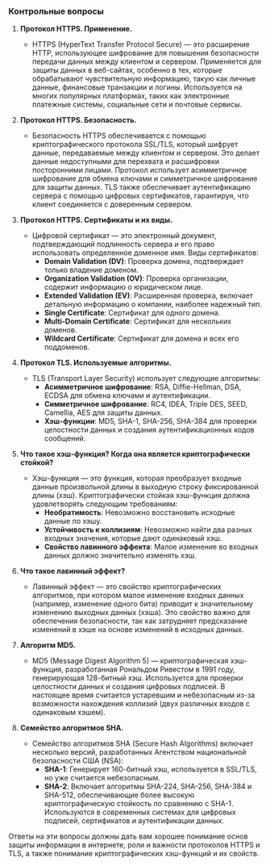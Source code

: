 ### Контрольные вопросы

1. **Протокол HTTPS. Применение.**

   - HTTPS (HyperText Transfer Protocol Secure) — это расширение HTTP, использующее шифрование для повышения безопасности передачи данных между клиентом и сервером. Применяется для защиты данных в веб-сайтах, особенно в тех, которые обрабатывают чувствительную информацию, такую как личные данные, финансовые транзакции и логины. Используется на многих популярных платформах, таких как электронные платежные системы, социальные сети и почтовые сервисы.

2. **Протокол HTTPS. Безопасность.**

   - Безопасность HTTPS обеспечивается с помощью криптографического протокола SSL/TLS, который шифрует данные, передаваемые между клиентом и сервером. Это делает данные недоступными для перехвата и расшифровки посторонними лицами. Протокол использует асимметричное шифрование для обмена ключами и симметричное шифрование для защиты данных. TLS также обеспечивает аутентификацию сервера с помощью цифровых сертификатов, гарантируя, что клиент соединяется с доверенным сервером.

3. **Протокол HTTPS. Сертификаты и их виды.**

   - Цифровой сертификат — это электронный документ, подтверждающий подлинность сервера и его право использовать определенное доменное имя. Виды сертификатов:
     - **Domain Validation (DV)**: Проверка домена, подтверждает только владение доменом.
     - **Organization Validation (OV)**: Проверка организации, содержит информацию о юридическом лице.
     - **Extended Validation (EV)**: Расширенная проверка, включает детальную информацию о компании, наиболее надежный тип.
     - **Single Certificate**: Сертификат для одного домена.
     - **Multi-Domain Certificate**: Сертификат для нескольких доменов.
     - **Wildcard Certificate**: Сертификат для домена и всех его поддоменов.

4. **Протокол TLS. Используемые алгоритмы.**

   - TLS (Transport Layer Security) использует следующие алгоритмы:
     - **Асимметричное шифрование**: RSA, Diffie-Hellman, DSA, ECDSA для обмена ключами и аутентификации.
     - **Симметричное шифрование**: RC4, IDEA, Triple DES, SEED, Camellia, AES для защиты данных.
     - **Хэш-функции**: MD5, SHA-1, SHA-256, SHA-384 для проверки целостности данных и создания аутентификационных кодов сообщений.

5. **Что такое хэш-функция? Когда она является криптографически стойкой?**

   - Хэш-функция — это функция, которая преобразует входные данные произвольной длины в выходную строку фиксированной длины (хэш). Криптографически стойкая хэш-функция должна удовлетворять следующим требованиям:
     - **Необратимость**: Невозможно восстановить исходные данные по хэшу.
     - **Устойчивость к коллизиям**: Невозможно найти два разных входных значения, которые дают одинаковый хэш.
     - **Свойство лавинного эффекта**: Малое изменение во входных данных должно значительно изменять хэш.

6. **Что такое лавинный эффект?**

   - Лавинный эффект — это свойство криптографических алгоритмов, при котором малое изменение входных данных (например, изменение одного бита) приводит к значительному изменению выходных данных (хэша). Это свойство важно для обеспечения безопасности, так как затрудняет предсказание изменений в хэше на основе изменений в исходных данных.

7. **Алгоритм MD5.**

   - MD5 (Message Digest Algorithm 5) — криптографическая хэш-функция, разработанная Рональдом Ривестом в 1991 году, генерирующая 128-битный хэш. Используется для проверки целостности данных и создания цифровых подписей. В настоящее время считается устаревшим и небезопасным из-за возможности нахождения коллизий (двух различных входов с одинаковым хэшем).

8. **Семейство алгоритмов SHA.**
   - Семейство алгоритмов SHA (Secure Hash Algorithms) включает несколько версий, разработанных Агентством национальной безопасности США (NSA):
     - **SHA-1**: Генерирует 160-битный хэш, используется в SSL/TLS, но уже считается небезопасным.
     - **SHA-2**: Включает алгоритмы SHA-224, SHA-256, SHA-384 и SHA-512, обеспечивающие более высокую криптографическую стойкость по сравнению с SHA-1. Используются в современных системах для цифровых подписей, сертификатов и аутентификации данных.

Ответы на эти вопросы должны дать вам хорошее понимание основ защиты информации в интернете, роли и важности протоколов HTTPS и TLS, а также понимание криптографических хэш-функций и их свойств.
